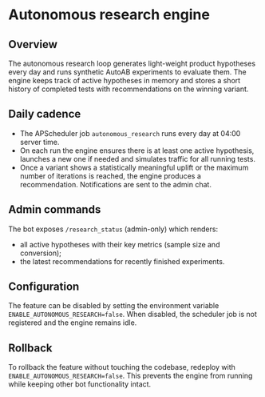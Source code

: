 # Autonomous research engine

## Overview

The autonomous research loop generates light-weight product hypotheses every day
and runs synthetic AutoAB experiments to evaluate them. The engine keeps track
of active hypotheses in memory and stores a short history of completed tests
with recommendations on the winning variant.

## Daily cadence

* The APScheduler job `autonomous_research` runs every day at 04:00 server time.
* On each run the engine ensures there is at least one active hypothesis,
  launches a new one if needed and simulates traffic for all running tests.
* Once a variant shows a statistically meaningful uplift or the maximum number
  of iterations is reached, the engine produces a recommendation. Notifications
  are sent to the admin chat.

## Admin commands

The bot exposes `/research_status` (admin-only) which renders:

* all active hypotheses with their key metrics (sample size and conversion);
* the latest recommendations for recently finished experiments.

## Configuration

The feature can be disabled by setting the environment variable
`ENABLE_AUTONOMOUS_RESEARCH=false`. When disabled, the scheduler job is not
registered and the engine remains idle.

## Rollback

To rollback the feature without touching the codebase, redeploy with
`ENABLE_AUTONOMOUS_RESEARCH=false`. This prevents the engine from running while
keeping other bot functionality intact.
